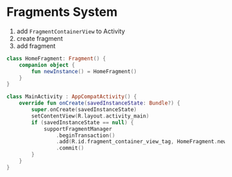 # Fragments System

1. add `FragmentContainerView` to Activity
2. create fragment
3. add fragment&#x20;

```kotlin
class HomeFragment: Fragment() {
    companion object {
        fun newInstance() = HomeFragment()
    }
}
```

```kotlin
class MainActivity : AppCompatActivity() {
    override fun onCreate(savedInstanceState: Bundle?) {
        super.onCreate(savedInstanceState)
        setContentView(R.layout.activity_main)
        if (savedInstanceState == null) {
            supportFragmentManager
                .beginTransaction()
                .add(R.id.fragment_container_view_tag, HomeFragment.newInstance())
                .commit()
        }
    }
}
```
